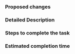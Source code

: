 ### Proposed changes


### Detailed Description


### Steps to complete the task


### Estimated completion time

